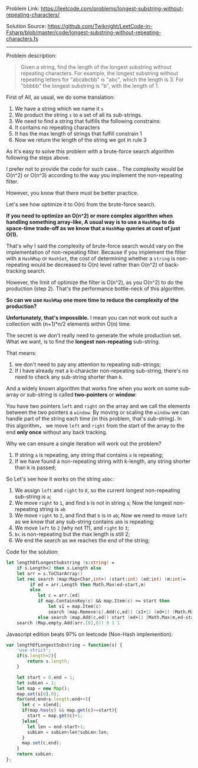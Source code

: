 Problem Link: https://leetcode.com/problems/longest-substring-without-repeating-characters/

Solution Source: https://github.com/Twiknight/LeetCode-in-Fsharp/blob/master/code/longest-substring-without-repeating-characters.fs

***

Problem description:
>Given a string, find the length of the longest substring without repeating characters.
>For example, the longest substring without repeating letters for "abcabcbb" is "abc", which the length is 3.
>For "bbbbb" the longest substring is "b", with the length of 1.

First of All, as usual, we do some translation:

1. We have a string which we name it `s`
2. We product the string `s` to a set of all its sub-strings.
3. We need to find a string that fulfills the following constrains:
  1. It contains no repeating characters
  2. It has the max length of strings that fulfill constrain 1
4. Now we return the length of the string we got in rule 3

As it's easy to solve this problem with a brute-force search algorithm following the steps above.

I prefer not to provide the code for such case...
The complexity would be O(n^2) or O(n^3) according to the way you implement the non-repeating filter.

However, you know that there must be better practice.

Let's see how optimize it to O(n) from the brute-force search.

__If you need to optimize an O(n^2) or more complex algorithm when handling something array-like,
A usual way is to use a `HashMap` to do space-time trade-off as we know
that a `HashMap` queries at cost of just O(1).__

That's why I said the complexity of brute-force search would vary on the implementation of non-repeating filter.
Because if you implement the filter with a `HashMap` or `HashSet`,
the cost of determining whether a `string` is non-repeating would be decreased to O(n) level rather than O(n^2) of back-tracking search.

However, the limit of optimize the filter is O(n^2),
as you O(n^2) to do the production (step 2).
That's the performance bottle-neck of this algorithm.

__So can we use `HashMap` one more time to reduce the complexity of the production?__

__Unfortunately, that's impossible.__
I mean you can not work out such a collection with (n+1)*n/2 elements within O(n) time.

The secret is we don't really need to generate the whole production set.
What we want, is to find the __longest__ __non-repeating__ sub-string.

That means:

1.  we don't need to pay any attention to repeating sub-strings;
2.  If I have already met a k-character non-repeating sub-string,
    there's no need to check any sub-string shorter than k.

And a widely known algorithm that works fine when you work on some sub-array or sub-string is called __two-pointers__ or __window__:

You have two pointers `left` and `right` on the array and we call the elements between the two pointers a `window`.
By moving or scaling the `window` we can handle part of the string each time (in this problem, that's sub-string).
In this algorithm，
we move `left` and `right` from the start of the array to the end __only once__
without any back tracking.

Why we can ensure a single iteration will work out the problem?

1. If string `a` is repeating, any string that contains `a` is repeating;
2. If we have found a non-repeating string with k-length, any string shorter than k is passed;

So Let's see how it works on the string `abbc`:

1. We assign `left` and `right` to `0`, so the current longest non-repeating sub-string is `a`;
2. We move `right` to `1`, and find `b` is not in string `a`; Now the longest non-repeating string is `ab`
3. We move `right` to `2`, and find that `b` is in `ab`;
   Now we need to move `left` as we know that any sub-string contains `abb` is repeating;
4. We move `left` to `2` (why not 1?), and `right` to `3`;
5. `bc` is non-repeating but the max length is still 2;
5. We end the search as we reaches the end of the string;

Code for the solution:

```fsharp
let lengthOfLongestSubstring (s:string) =
    if s.Length<2 then s.Length else
    let arr = s.ToCharArray()
    let rec search (map:Map<Char,int>) (start:int) (ed:int) (m:int)=
         if ed = arr.Length then Math.Max(ed-start,m)
         else
            let c = arr.[ed]
            if map.ContainsKey(c) && map.Item(c) >= start then
                let s1 = map.Item(c)
                search (map.Remove(c).Add(c,ed)) (s1+1) (ed+1) (Math.Max(m,ed-s1))
            else search (map.Add(c,ed)) start (ed+1) (Math.Max(m,ed-start+1))
    search (Map.empty.Add(arr.[0],0)) 0 1 1
```

Javascript edition beats 97% on leetcode (Non-Hash implemention):
```javascript
var lengthOfLongestSubstring = function(s) {
    'use strict';
    if(s.length<2){
        return s.length;
    }

    let start = 0,end = 1;
    let subLen = 1;
    let map = new Map();
    map.set(s[0],0);
    for(end;end<s.length;end++){
      let c = s[end];
      if(map.has(c) && map.get(c)>=start){
        start = map.get(c)+1;
      }else{
        let len = end-start+1;
        subLen = subLen>len?subLen:len;
      }
      map.set(c,end);
    }
    return subLen;
};
```
